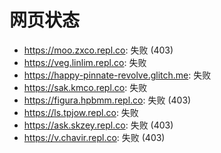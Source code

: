 # 网页状态
- https://moo.zxco.repl.co: 失败 (403)
- https://veg.linlim.repl.co: 失败
- https://happy-pinnate-revolve.glitch.me: 失败
- https://sak.kmco.repl.co: 失败
- https://figura.hpbmm.repl.co: 失败 (403)
- https://ls.tpjow.repl.co: 失败
- https://ask.skzey.repl.co: 失败 (403)
- https://v.chavir.repl.co: 失败 (403)
